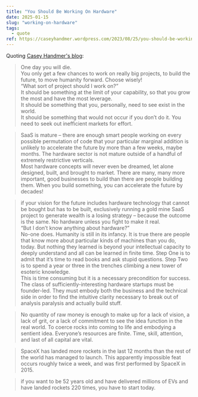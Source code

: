 ```yaml
---
title: "You Should Be Working On Hardware"
date: 2025-01-15
slug: "working-on-hardware"
tags:
  - quote
ref: https://caseyhandmer.wordpress.com/2023/08/25/you-should-be-working-on-hardware/
---
```


Quoting [Casey Handmer's blog](https://caseyhandmer.wordpress.com/2023/08/25/you-should-be-working-on-hardware/):

> One day you will die.<br>You only get a few chances to work on really big projects, to build the future, to move humanity forward. Choose wisely!<br>“What sort of project should I work on?”<br>It should be something at the limit of your capability, so that you grow the most and have the most leverage.<br>It should be something that you, personally, need to see exist in the world.<br>It should be something that would not occur if you don’t do it. You need to seek out inefficient markets for effort.

> SaaS is mature – there are enough smart people working on every possible permutation of code that your particular marginal addition is unlikely to accelerate the future by more than a few weeks, maybe months. The hardware sector is not mature outside of a handful of extremely restrictive verticals.<br>Most hardware concepts will never even be dreamed, let alone designed, built, and brought to market. There are many, many more important, good businesses to build than there are people building them. When you build something, you can accelerate the future by decades!

> if your vision for the future includes hardware technology that cannot be bought but has to be built, exclusively running a gold mine SaaS project to generate wealth is a losing strategy – because the outcome is the same. No hardware unless you fight to make it real.<br>“But I don’t know anything about hardware?”<br>No-one does. Humanity is still in its infancy. It is true there are people that know more about particular kinds of machines than you do, today. But nothing they learned is beyond your intellectual capacity to deeply understand and all can be learned in finite time. Step One is to admit that it’s time to read books and ask stupid questions. Step Two is to spend a year or three in the trenches climbing a new tower of esoteric knowledge.<br>This is time consuming but it is a necessary precondition for success. The class of sufficiently-interesting hardware startups must be founder-led. They must embody both the business and the technical side in order to find the intuitive clarity necessary to break out of analysis paralysis and actually build stuff.

> No quantity of raw money is enough to make up for a lack of vision, a lack of grit, or a lack of commitment to see the idea function in the real world. To coerce rocks into coming to life and embodying a sentient idea. Everyone’s resources are finite. Time, skill, attention, and last of all capital are vital.

> SpaceX has landed more rockets in the last 12 months than the rest of the world has managed to launch. This apparently impossible feat occurs roughly twice a week, and was first performed by SpaceX in 2015.

> if you want to be 52 years old and have delivered millions of EVs and have landed rockets 220 times, you have to start today.